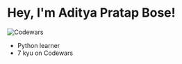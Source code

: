# Hey, I'm Aditya Pratap Bose!

![Codewars](https://www.codewars.com/users/Aditya8k1%20/badges/large)

- Python learner  
- 7 kyu on Codewars 
